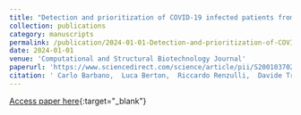```yaml
---
title: "Detection and prioritization of COVID-19 infected patients from CXR images: Analysis of AI-assisted diagnosis in clinical settings"
collection: publications
category: manuscripts
permalink: /publication/2024-01-01-Detection-and-prioritization-of-COVID-19-infected-patients-from-CXR-images-Analysis-of-AI-assisted-diagnosis-in-clinical-settings
date: 2024-01-01
venue: 'Computational and Structural Biotechnology Journal'
paperurl: 'https://www.sciencedirect.com/science/article/pii/S2001037024004161'
citation: ' Carlo Barbano,  Luca Berton,  Riccardo Renzulli,  Davide Tricarico,  Osvaldo Rampado,  Domenico Basile,  Marco Busso,  Marco Grosso,  Marco Grangetto, &quot;Detection and prioritization of COVID-19 infected patients from CXR images: Analysis of AI-assisted diagnosis in clinical settings.&quot; Computational and Structural Biotechnology Journal, 2024.'
---
```

[Access paper here](https://www.sciencedirect.com/science/article/pii/S2001037024004161){:target="_blank"}
